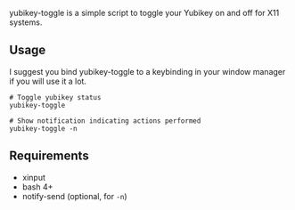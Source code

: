 yubikey-toggle is a simple script to toggle your Yubikey on and off for X11
systems.

## Usage

I suggest you bind yubikey-toggle to a keybinding in your window manager if you
will use it a lot.

```
# Toggle yubikey status
yubikey-toggle

# Show notification indicating actions performed
yubikey-toggle -n
```

## Requirements

- xinput
- bash 4+
- notify-send (optional, for `-n`)
